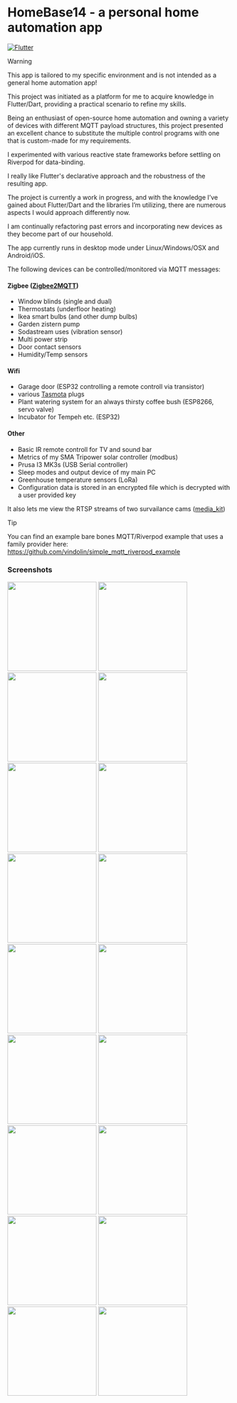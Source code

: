# HomeBase14 - a personal home automation app

[![Flutter](https://github.com/vindolin/HomeBase14/actions/workflows/flutter.yaml/badge.svg)](https://github.com/vindolin/HomeBase14/actions/workflows/flutter.yaml)

> [!WARNING]
> This app is tailored to my specific environment and is not intended as a general home automation app!


This project was initiated as a platform for me to acquire knowledge in Flutter/Dart, providing a practical scenario to refine my skills.

Being an enthusiast of open-source home automation and owning a variety of devices with different MQTT payload structures, this project presented an excellent chance to substitute the multiple control programs with one that is custom-made for my requirements.

I experimented with various reactive state frameworks before settling on Riverpod for data-binding.

I really like Flutter's declarative approach and the robustness of the resulting app.

The project is currently a work in progress, and with the knowledge I’ve gained about Flutter/Dart and the libraries I’m utilizing, there are numerous aspects I would approach differently now.

I am continually refactoring past errors and incorporating new devices as they become part of our household.

The app currently runs in desktop mode under Linux/Windows/OSX and Android/iOS.

The following devices can be controlled/monitored via MQTT messages:

#### Zigbee ([Zigbee2MQTT](https://www.zigbee2mqtt.io/))
* Window blinds (single and dual)
* Thermostats (underfloor heating)
* Ikea smart bulbs (and other dump bulbs)
* Garden zistern pump
* Sodastream uses (vibration sensor)
* Multi power strip
* Door contact sensors
* Humidity/Temp sensors

#### Wifi
* Garage door (ESP32 controlling a remote controll via transistor)
* various [Tasmota](https://tasmota.github.io/docs/) plugs
* Plant watering system for an always thirsty coffee bush (ESP8266, servo valve)
* Incubator for Tempeh etc. (ESP32)

#### Other
* Basic IR remote controll for TV and sound bar
* Metrics of my SMA Tripower solar controller (modbus)
* Prusa I3 MK3s (USB Serial controller)
* Sleep modes and output device of my main PC
* Greenhouse temperature sensors (LoRa)
* Configuration data is stored in an encrypted file which is decrypted with a user provided key

It also lets me view the RTSP streams of two survailance cams ([media_kit](https://github.com/media-kit/media-kit))

> [!TIP]
> You can find an example bare bones MQTT/Riverpod example that uses a family provider here: https://github.com/vindolin/simple_mqtt_riverpod_example


### Screenshots
<img src=".github/screenshots/screenshot__2023-12-08-10-31-52-061.jpg" width="200"> <img src=".github/screenshots/screenshot__2023-12-08-10-31-58-409.jpg" width="200"> <img src=".github/screenshots/screenshot__2023-12-08-11-05-34-632.jpg" width="200"> <img src=".github/screenshots/screenshot__2023-12-08-10-35-07-439.jpg" width="200"> <img src=".github/screenshots/screenshot__2023-12-08-15-56-41-262.jpg" width="200"> <img src=".github/screenshots/screenshot__2023-12-08-10-35-13-734.jpg" width="200"> <img src=".github/screenshots/screenshot__2023-12-08-15-56-47-305.jpg" width="200"> <img src=".github/screenshots/screenshot__2023-12-08-10-35-29-469.jpg" width="200"> <img src=".github/screenshots/screenshot__2023-12-08-10-35-35-424.jpg" width="200"> <img src=".github/screenshots/screenshot__2023-12-08-10-36-18-264.jpg" width="200"> <img src=".github/screenshots/screenshot__2023-12-09-22-16-51-712.jpg" width="200"> <img src=".github/screenshots/screenshot__2023-12-08-10-36-29-787.jpg" width="200"> <img src=".github/screenshots/screenshot__2023-12-08-10-36-35-911.jpg" width="200"> <img src=".github/screenshots/screenshot__2024-10-02-10-56-11-262.jpg" width="200"> <img src=".github/screenshots/screenshot__2024-07-05-10-19-21-460.jpg" width="200"> <img src=".github/screenshots/screenshot__2023-12-08-10-42-16-694.jpg" width="200"> <img src=".github/screenshots/screenshot__2023-12-08-10-46-53-712.jpg" width="200"> <img src=".github/screenshots/screenshot__2023-12-09-13-53-20-707.jpg" width="200">
